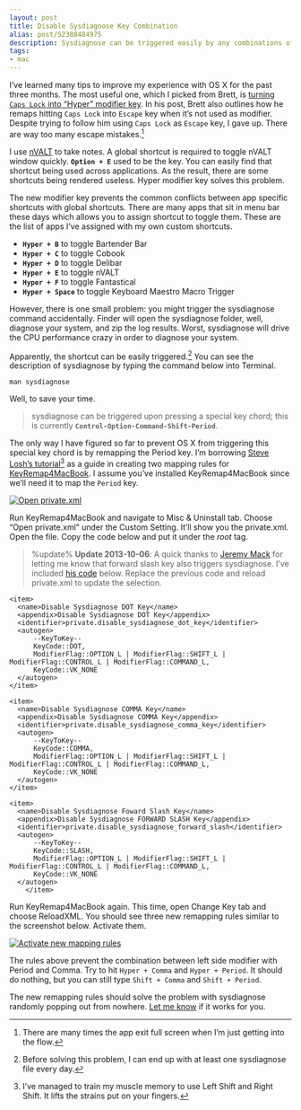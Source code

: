 ```yaml
---
layout: post
title: Disable Sysdiagnose Key Combination
alias: post/52388484975
description: Sysdiagnose can be triggered easily by any combinations of hyper key with the period, comma, and forward slash key. Learn how to disable sysdiagnose key.
tags:
- mac
---
```

I’ve learned many tips to improve my experience with OS X for the past three months. The most useful one, which I picked from Brett, is [turning `Caps Lock` into “Hyper” modifier key][1]. In his post, Brett also outlines how he remaps hitting `Caps Lock` into `Escape` key when it’s not used as modifier. Despite trying to follow him using `Caps Lock` as `Escape` key, I gave up. There are way too many escape mistakes.[^1]

[1]: http://brettterpstra.com/2012/12/08/a-useful-caps-lock-key/

I use [nVALT][6] to take notes. A global shortcut is required to toggle nVALT window quickly. **`Option + E`** used to be the key. You can easily find that shortcut being used across applications. As the result, there are some shortcuts being rendered useless. Hyper modifier key solves this problem.

[6]: http://brettterpstra.com/projects/nvalt/

The new modifier key prevents the common conflicts between app specific shortcuts with global shortcuts. There are many apps that sit in menu bar these days which allows you to assign shortcut to toggle them. These are the list of apps I’ve assigned with my own custom shortcuts.

- **`Hyper + B`** to toggle Bartender Bar
- **`Hyper + C`** to toggle Cobook
- **`Hyper + D`** to toggle Delibar
- **`Hyper + E`** to toggle nVALT
- **`Hyper + F`** to toggle Fantastical
- **`Hyper + Space`** to toggle Keyboard Maestro Macro Trigger

However, there is one small problem: you might trigger the sysdiagnose command accidentally. Finder will open the sysdiagnose folder, well, diagnose your system, and zip the log results. Worst, sysdiagnose will drive the CPU performance crazy in order to diagnose your system.

Apparently, the shortcut can be easily triggered.[^2] You can see the description of sysdiagnose by typing the command below into Terminal.

	man sysdiagnose

Well, to save your time.

> sysdiagnose can be triggered upon pressing a special key chord; this is currently **`Control-Option-Command-Shift-Period`**.

The only way I have figured so far to prevent OS X from triggering this special key chord is by remapping the Period key. I’m borrowing [Steve Losh’s tutorial][2][^3] as a guide in creating two mapping rules for [KeyRemap4MacBook][4]. I assume you’ve installed KeyRemap4MacBook since we’ll need it to map the `Period` key.

[2]: http://stevelosh.com/blog/2012/10/a-modern-space-cadet/#better-shifting
[4]: https://pqrs.org/macosx/keyremap4macbook/

[ ![Open private.xml][img2] ](http://images.sayzlim.net/2013/06/keyremap4macbook_private.jpg "Open private.xml")

[img2]: http://images.sayzlim.net/2013/06/keyremap4macbook_private.jpg "Open private.xml"

Run KeyRemap4MacBook and navigate to Misc & Uninstall tab. Choose “Open private.xml” under the Custom Setting. It’ll show you the private.xml. Open the file. Copy the code below and put it under the *root* tag.

> %update%
> **Update 2013-10-06**: A quick thanks to [Jeremy Mack][A2] for letting me know that forward slash key also triggers sysdiagnose. I’ve included [his code][A1] below.  Replace the previous code and reload private.xml to update the selection.

[A1]: https://gist.github.com/mutewinter/6847308 "Disable Sysdiagnose Key"
[A2]: http://pileofturtles.com/ "Turtle Log | A Programmer Blog"

	<item>
      <name>Disable Sysdiagnose DOT Key</name>
      <appendix>Disable Sysdiagnose DOT Key</appendix>
      <identifier>private.disable_sysdiagnose_dot_key</identifier>
      <autogen>
          --KeyToKey--
          KeyCode::DOT,
          ModifierFlag::OPTION_L | ModifierFlag::SHIFT_L | ModifierFlag::CONTROL_L | ModifierFlag::COMMAND_L,
          KeyCode::VK_NONE
      </autogen>
	</item>

	<item>
      <name>Disable Sysdiagnose COMMA Key</name>
      <appendix>Disable Sysdiagnose COMMA Key</appendix>
      <identifier>private.disable_sysdiagnose_comma_key</identifier>
      <autogen>
          --KeyToKey--
          KeyCode::COMMA,
          ModifierFlag::OPTION_L | ModifierFlag::SHIFT_L | ModifierFlag::CONTROL_L | ModifierFlag::COMMAND_L,
          KeyCode::VK_NONE
      </autogen>
	</item>

	<item>
      <name>Disable Sysdiagnose Foward Slash Key</name>
      <appendix>Disable Sysdiagnose FORWARD SLASH Key</appendix>
      <identifier>private.disable_sysdiagnose_forward_slash</identifier>
      <autogen>
          --KeyToKey--
          KeyCode::SLASH,
          ModifierFlag::OPTION_L | ModifierFlag::SHIFT_L | ModifierFlag::CONTROL_L | ModifierFlag::COMMAND_L,
          KeyCode::VK_NONE
      </autogen>
		</item>

Run KeyRemap4MacBook again. This time, open Change Key tab and choose ReloadXML. You should see three new remapping rules similar to the screenshot below. Activate them.

[ ![Activate new mapping rules][img1] ](http://images.sayzlim.net/2013/06/keyremap4macbook_activate.jpg "Activate new mapping rules")

[img1]: http://images.sayzlim.net/2013/06/keyremap4macbook_activate.jpg "Activate new mapping rules"

The rules above prevent the combination between left side modifier with Period and Comma. Try to hit `Hyper + Comma` and `Hyper + Period`. It should do nothing, but you can still type `Shift + Comma` and `Shift + Period`.

The new remapping rules should solve the problem with sysdiagnose randomly popping out from nowhere. [Let me know][5] if it works for you.

[5]: /contact

[^1]: There are many times the app exit full screen when I’m just getting into the flow.

[^2]: Before solving this problem, I can end up with at least one sysdiagnose file every day.

[^3]: I’ve managed to train my muscle memory to use Left Shift and Right Shift. It lifts the strains put on your fingers.
